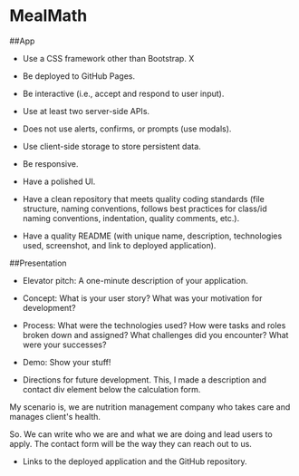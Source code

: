 # MealMath

##App
* Use a CSS framework other than Bootstrap. X

* Be deployed to GitHub Pages.

* Be interactive (i.e., accept and respond to user input).

* Use at least two server-side APIs.

* Does not use alerts, confirms, or prompts (use modals).

* Use client-side storage to store persistent data.

* Be responsive.

* Have a polished UI.

* Have a clean repository that meets quality coding standards (file structure, naming conventions, follows best practices for class/id naming conventions, indentation, quality comments, etc.).

* Have a quality README (with unique name, description, technologies used, screenshot, and link to deployed application).


##Presentation
* Elevator pitch: A one-minute description of your application.

* Concept: What is your user story? What was your motivation for development?

* Process: What were the technologies used? How were tasks and roles broken down and assigned? What challenges did you encounter? What were your successes?

* Demo: Show your stuff!

* Directions for future development.
This, I made a description and contact div element below the calculation form. 

My scenario is, we are nutrition management company who takes care and manages client's health. 

So. We can write who we are and what we are doing and lead users to apply.
The contact form will be the way they can reach out to us.

* Links to the deployed application and the GitHub repository.
